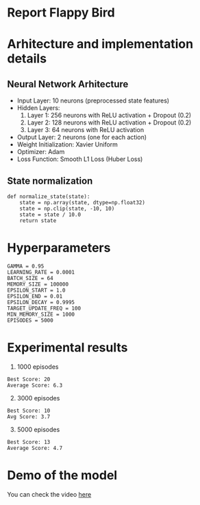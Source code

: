 # Report Flappy Bird

# Arhitecture and implementation details

## Neural Network Arhitecture
- Input Layer: 10 neurons (preprocessed state features)
- Hidden Layers:
  1. Layer 1: 256 neurons with ReLU activation + Dropout (0.2)
  2. Layer 2: 128 neurons with ReLU activation + Dropout (0.2)
  3. Layer 3: 64 neurons with ReLU activation
- Output Layer: 2 neurons (one for each action)
- Weight Initialization: Xavier Uniform
- Optimizer: Adam
- Loss Function: Smooth L1 Loss (Huber Loss)

## State normalization
```
def normalize_state(state):
    state = np.array(state, dtype=np.float32)
    state = np.clip(state, -10, 10)
    state = state / 10.0
    return state
```

# Hyperparameters
```
GAMMA = 0.95
LEARNING_RATE = 0.0001
BATCH_SIZE = 64
MEMORY_SIZE = 100000
EPSILON_START = 1.0
EPSILON_END = 0.01
EPSILON_DECAY = 0.9995
TARGET_UPDATE_FREQ = 100
MIN_MEMORY_SIZE = 1000
EPISODES = 5000
```

# Experimental results
1. 1000 episodes
```
Best Score: 20
Average Score: 6.3
```
2. 3000 episodes
```
Best Score: 10
Avg Score: 3.7
```  
3. 5000 episodes
```
Best Score: 13
Average Score: 4.7
```
# Demo of the model

You can check the video [here](https://drive.google.com/file/d/1Hl-s5D3B5loXBrH7-eEEbVxEAFn-mxTB/view?usp=sharing)

